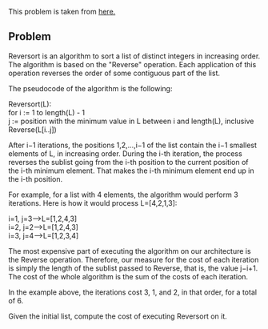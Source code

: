This problem is taken from [here.](https://codingcompetitions.withgoogle.com/codejam/round/000000000043580a/00000000006d0a5c)

## Problem

Reversort is an algorithm to sort a list of distinct integers in increasing order. The algorithm is based on the "Reverse" operation. Each application of this operation reverses the order of some contiguous part of the list.

The pseudocode of the algorithm is the following:

Reversort(L): <br/>
  for i := 1 to length(L) - 1 <br/>
    j := position with the minimum value in L between i and length(L), inclusive<br/>
    Reverse(L[i..j])<br/>
    
After i−1 iterations, the positions 1,2,…,i−1 of the list contain the i−1 smallest elements of L, in increasing order. During the i-th iteration, the process reverses the sublist going from the i-th position to the current position of the i-th minimum element. That makes the i-th minimum element end up in the i-th position.

For example, for a list with 4 elements, the algorithm would perform 3 iterations. Here is how it would process L=[4,2,1,3]:

i=1, j=3⟶L=[1,2,4,3]<br/>
i=2, j=2⟶L=[1,2,4,3]<br/>
i=3, j=4⟶L=[1,2,3,4]<br/>

The most expensive part of executing the algorithm on our architecture is the Reverse operation. Therefore, our measure for the cost of each iteration is simply the length of the sublist passed to Reverse, that is, the value j−i+1. The cost of the whole algorithm is the sum of the costs of each iteration.

In the example above, the iterations cost 3, 1, and 2, in that order, for a total of 6.

Given the initial list, compute the cost of executing Reversort on it.
